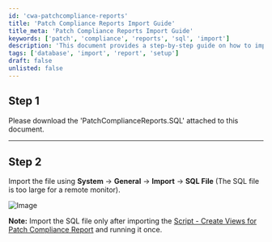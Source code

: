 ```yaml
---
id: 'cwa-patchcompliance-reports'
title: 'Patch Compliance Reports Import Guide'
title_meta: 'Patch Compliance Reports Import Guide'
keywords: ['patch', 'compliance', 'reports', 'sql', 'import']
description: 'This document provides a step-by-step guide on how to import the PatchComplianceReports.SQL file into your system. It includes instructions for downloading the file and the necessary steps to ensure a successful import after creating the required views.'
tags: ['database', 'import', 'report', 'setup']
draft: false
unlisted: false
---
```

## Step 1
Please download the 'PatchComplianceReports.SQL' attached to this document.

---

## Step 2
Import the file using **System** → **General** → **Import** → **SQL File** (The SQL file is too large for a remote monitor).

![Image](5078775/docs/17898232/images/27459651)

**Note:** Import the SQL file only after importing the [Script - Create Views for Patch Compliance Report](https://proval.itglue.com/5078775/docs/17897696) and running it once.

